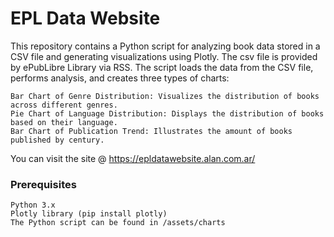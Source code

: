 # EPL Data Website
This repository contains a Python script for analyzing book data stored in a CSV file and generating visualizations using Plotly. The csv file is provided by ePubLibre Library via RSS. The script loads the data from the CSV file, performs analysis, and creates three types of charts:

    Bar Chart of Genre Distribution: Visualizes the distribution of books across different genres.
    Pie Chart of Language Distribution: Displays the distribution of books based on their language.
    Bar Chart of Publication Trend: Illustrates the amount of books published by century.

You can visit the site @ https://epldatawebsite.alan.com.ar/

### Prerequisites

    Python 3.x
    Plotly library (pip install plotly)
    The Python script can be found in /assets/charts
